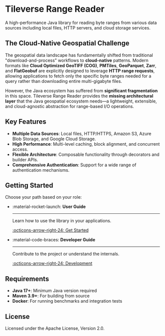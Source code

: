# Tileverse Range Reader

A high-performance Java library for reading byte ranges from various data sources including local files, HTTP servers, and cloud storage services.

## The Cloud-Native Geospatial Challenge

The geospatial data landscape has fundamentally shifted from traditional "download-and-process" workflows to **cloud-native** patterns. Modern formats like **Cloud Optimized GeoTIFF (COG)**, **PMTiles**, **GeoParquet**, **Zarr**, and **FlatGeobuf** are explicitly designed to leverage **HTTP range requests**, allowing applications to fetch only the specific byte ranges needed for a query rather than downloading entire multi-gigabyte files.

However, the Java ecosystem has suffered from **significant fragmentation** in this space. Tileverse Range Reader provides the **missing architectural layer** that the Java geospatial ecosystem needs—a lightweight, extensible, and cloud-agnostic abstraction for range-based I/O operations.

## Key Features

- **Multiple Data Sources**: Local files, HTTP/HTTPS, Amazon S3, Azure Blob Storage, and Google Cloud Storage.
- **High Performance**: Multi-level caching, block alignment, and concurrent access.
- **Flexible Architecture**: Composable functionality through decorators and builder APIs.
- **Comprehensive Authentication**: Support for a wide range of authentication mechanisms.

## Getting Started

Choose your path based on your role:

<div class="grid cards" markdown>

-   :material-rocket-launch: **User Guide**

    ---

    Learn how to use the library in your applications.

    [:octicons-arrow-right-24: Get Started](user-guide/index.md)

-   :material-code-braces: **Developer Guide**

    ---

    Contribute to the project or understand the internals.

    [:octicons-arrow-right-24: Development](developer-guide/index.md)

</div>

## Requirements

- **Java 17+**: Minimum Java version required
- **Maven 3.9+**: For building from source
- **Docker**: For running benchmarks and integration tests

## License

Licensed under the Apache License, Version 2.0.
